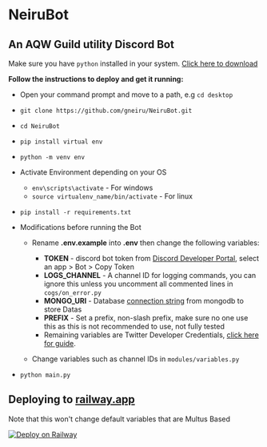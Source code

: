 
# NeiruBot 

## An AQW Guild utility Discord Bot

Make sure you have `python` installed in your system. [Click here to download](https://www.python.org/downloads/)

**Follow the instructions to deploy and get it running:**


- Open your command prompt and move to a path, e.g `cd desktop`
- `git clone https://github.com/gneiru/NeiruBot.git`
- `cd NeiruBot`
- `pip install virtual env`
- `python -m venv env`
- Activate Environment depending on your OS
    - `env\scripts\activate` - For windows 
    - `source virtualenv_name/bin/activate` - For linux
- `pip install -r requirements.txt`
- Modifications before running the Bot
    - Rename **.env.example** into **.env** then change the following variables:
        - **TOKEN** - discord bot token from [Discord Developer Portal](https://discord.com/developers/applications), select an app > Bot > Copy Token
        - **LOGS_CHANNEL** - A channel ID for logging commands, you can ignore this unless you uncomment all commented lines in `cogs/on_error.py`
        - **MONGO_URI** - Database [connection string](https://www.mongodb.com/docs/guides/atlas/connection-string/) from mongodb to store Datas
        - **PREFIX** - Set a prefix, non-slash prefix, make sure no one use this as this is not recommended to use, not fully tested
        - Remaining variables are Twitter Developer Credentials, [click here for guide](https://www.joomshaper.com/documentation/joomla-extensions/sp-tweet/1-goto-https-dev-twitter-com-and-sign-in-with-your-twitter-account).

    - Change variables such as channel IDs in `modules/variables.py` 

- `python main.py`

## Deploying to [railway.app](https://railway.app/dashboard)

Note that this won't change default variables that are Multus Based

[![Deploy on Railway](https://railway.app/button.svg)](https://railway.app/new/template/R0mThz?referralCode=Qa9Rys)
